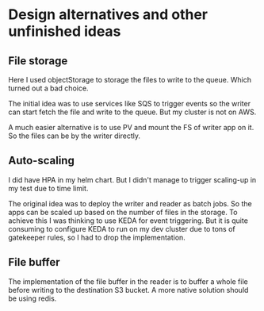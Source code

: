 # Design alternatives and other unfinished ideas

## File storage

Here I used objectStorage to storage the files to write to the queue. Which turned out a bad choice. 

The initial idea was to use services like SQS to trigger events so the writer can start fetch the file and write to the queue. But my cluster is not on AWS.

A much easier alternative is to use PV and mount the FS of writer app on it. So the files can be by the writer directly.

## Auto-scaling

I did have HPA in my helm chart. But I didn't manage to trigger scaling-up in my test due to time limit.

The original idea was to deploy the writer and reader as batch jobs. So the apps can be scaled up based on the number of files in the storage. To achieve this I was thinking to use KEDA for event triggering. But it is quite consuming to configure KEDA to run on my dev cluster due to tons of gatekeeper rules, so I had to drop the implementation.

## File buffer

The implementation of the file buffer in the reader is to buffer a whole file before writing to the destination S3 bucket. A more native solution should be using redis. 
